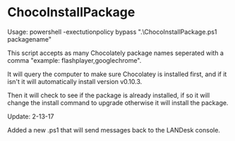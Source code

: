 # ChocoInstallPackage

Usage: powershell -exectutionpolicy bypass ".\ChocoInstallPackage.ps1 packagename" 

This script accepts as many Chocolately package names seperated with a comma "example: flashplayer,googlechrome".

It will query the computer to make sure Chocolatey is installed first, and if it isn't it will automatically install version v0.10.3.

Then it will check to see if the package is already installed, if so it will change the install command to upgrade otherwise it will install the package.

Update: 2-13-17

Added a new .ps1 that will send messages back to the LANDesk console.

